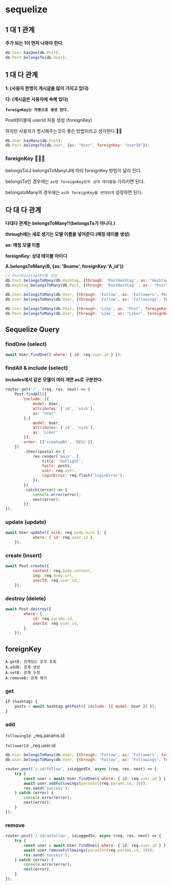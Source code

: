 # sequelize 

## 1 대 1 관계
__주가 되는 1이 먼저 나와야 한다.__
```javascript
db.User.hasOne(db.Post);
db.Post.belongsTo(db.User);
```

## 1 대 다 관계
__1: (사용자 한명이 게시글을 많이 가지고 있다)__

__다: (게시글은 사용자에 속해 있다)__

__`foreignKey는 자동으로 생성 된다.`__

Post테이블에 userId 자동 생성 (foreignKey)

하지만 사용자가 명시해주는것이 좋은 방법이라고 생각한다.🙈🙈

```javascript
db.User.hasMany(db.Post);
db.Post.belongsTo(db.User, {as: "User", foreignKey: "userId"});
```

### foreignKey 🤔🤔🤔
belongsTo냐 belongsToMany냐에 따라 foreignKey 방법이 달라 진다.

belongsTo인 경우에는 `as랑 foreignKey모두 상대 테이블을` 가리키면 된다.

belongstoMany의 경우에는 `as와 foreignKey를 반대되게` 설정하면 된다.

## 다 대 다 관계
__다대다 관계는 belongsToMany!!(belongsTo가 아니다.)__

__through에는 새로 생기는 모델 이름을 넣어준다.(매칭 테이블 생성)__

__as: 매칭 모델 이름__

__foreignKey: 상대 테이블 아이디__

__A.belongsToMany(B, {as: 'Bname', foreignKey:'A_id'})__
```javascript
// PostHashtag테이블 생성
db.Post.belongsToMany(db.Hashtag, {through: 'PostHashtag', as: "Hashtag", foreignKey: 'postId'});
db.Hashtag.belongsToMany(db.Post, {through: 'PostHashtag' , as : "Post", foreignKey: 'hashtagId'});
```

```javascript
db.User.belongsToMany(db.User, {through: 'Follow', as: 'Followers', foreignKey: 'followingId'});
db.User.belongsToMany(db.User, {through: 'Follow', as: 'Followings', foreignKey: 'followerId'});
```

```javascript
db.User.belongsToMany(db.Post, {through: 'Like', as: "Post", foreignKey: 'userId'});
db.Post.belongsToMany(db.User, {through: 'Like', as: "Liker", foreignKey: 'postId'});
```

## Sequelize Query

### findOne (select)
```javascript
await User.findOne({ where: { id: req.user.id } });
```

### findAll & include (select)
__includes에서 같은 모델이 여러 개면 as로 구분한다.__

```javascript
router.get('/', (req, res, next) => {
    Post.findAll({
        include: [{
            model: User,
            attributes: ['id', 'nick'],
            as: "User"
        },{
            model: User,
            attributes: ['id', 'nick'],
            as: 'Liker'
        }],
        order: [['createdAt', 'DESC']],
    })
        .then((posts) => {
            res.render('main', {
                title: 'GoFlight',
                twits: posts,
                user: req.user,
                loginError: req.flash('loginError'),
            });
        })
        .catch((error) => {
            console.error(error);
            next(error);
        });
});
```

### update (update)
```javascript
await User.update({ nick: req.body.nick }, {
            where: { id: req.user.id },
    });
```

### create (insert)
```javascript
await Post.create({
            content: req.body.content,
            img: req.body.url,
            userId: req.user.id,
    });
```

### destroy (delete)
```javascript
await Post.destroy({
        where: {
            id: req.params.id,
            userId: req.user.id,
        },
    });
```
## foreignKey

    A.getB: 관계있는 로우 조회
    A.addB: 관계 생성
    A.setB: 관계 수정
    A.removeB: 관계 제거

### get
```javascript
if (hashtag) {
    posts = await hashtag.getPost({ include: [{ model: User }] });
}
```

### add
`followingId`: _req.params.id

`followerId`: _req.user.id
```javascript
db.User.belongsToMany(db.User, {through: 'Follow', as: 'Followers', foreignKey: 'followingId'});
db.User.belongsToMany(db.User, {through: 'Follow', as: 'Followings', foreignKey: 'followerId'});
```
```javascript
router.post('/:id/follow', isLoggedIn, async (req, res, next) => {
    try {
        const user = await User.findOne({ where: { id: req.user.id } });
        await user.addFollowings(parseInt(req.params.id, 10));
        res.send('success');
    } catch (error) {
        console.error(error);
        next(error);
    }
});
```

### remove 

```javascript
router.post('/:id/unfollow', isLoggedIn, async (req, res, next) => {
    try {
        const user = await User.findOne({ where: { id: req.user.id } });
        await user.removeFollowings(parseInt(req.params.id, 10));
        res.send('success');
    } catch (error) {
        console.error(error);
        next(error);
    }
});
```

